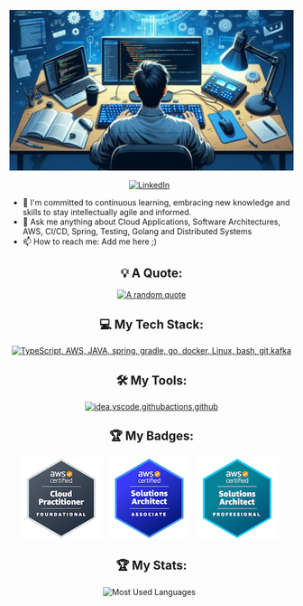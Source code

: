 <div align="center">

[![header!](assets/header.png)](https://github.com/baracs21)

[![LinkedIn](https://skillicons.dev/icons?i=linkedin)](https://https://www.linkedin.com/in/simon-beddig-96a493231/) &nbsp;

</div>

- 🔭 I'm committed to continuous learning, embracing new knowledge and skills to stay intellectually agile and informed.
- 💬 Ask me anything about Cloud Applications, Software Architectures, AWS, CI/CD, Spring, Testing, Golang and Distributed Systems
- 📫 How to reach me: Add me here ;)

<div align="center">

## 💡 A Quote:

[![A random quote](https://quotes-github-readme.vercel.app/api?type=horizontal&theme=dark)](https://github.com/piyushsuthar/github-readme-quotes)

## 💻 My Tech Stack:

[![TypeScript, AWS, JAVA, spring, gradle, go, docker, Linux, bash, git,kafka](https://skillicons.dev/icons?i=ts,aws,java,spring,gradle,go,docker,linux,bash,git,kafka)](https://skillicons.dev)

## 🛠️ My Tools:
[![idea,vscode,githubactions,github](https://skillicons.dev/icons?i=idea,vscode,githubactions,github)](https://skillicons.dev)

<!--
**sbeddig/sbeddig** is a ✨ _special_ ✨ repository because its `README.md` (this file) appears on your GitHub profile.

Here are some ideas to get you started:

- 👯 I’m looking to collaborate on ...
- 🤔 I’m looking for help with ...
- 📫 How to reach me: ...
- 😄 Pronouns: ...
- ⚡ Fun fact: ...
-->

## 🏆 My Badges:

<div align="center">

[![practitioner](assets/aws-certified-cloud-practitioner.png)](https://www.credly.com/badges/5ca4b15f-5e21-49c8-8b9d-59b2a8c115be/public_url) &nbsp;
[![associate](assets/aws-certified-solutions-architect-associate.png)](https://www.credly.com/badges/6b0eea2b-abee-4e94-acb3-32fbaa4e8933/public_url) &nbsp;
[![professional](assets/aws-certified-solutions-architect-professional.png)](https://www.credly.com/badges/d2321232-f6bd-4836-93b7-15463c649cdb/public_url) &nbsp;

</div>

## 🏆 My Stats:

[//]: # (    <img height=175 alt="GitHub Stats" src="https://github-readme-stats.vercel.app/api?username=baracs21&show_icons=true&count_private=true&theme=dark" />&nbsp;&nbsp;)
<p>
    <img height=175 alt="Most Used Languages" src="https://github-readme-stats.vercel.app/api/top-langs/?username=baracs21&layout=compact&theme=dark" />&nbsp;&nbsp;
</p>

</div>